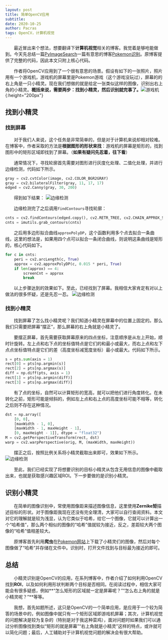```yaml
---
layout: post
title: 简单OpenCV应用
subtitle:  
date: 2020-10-25
author: Pacras
tags: OpenCV，计算机视觉 
---
```

&nbsp; &nbsp; &nbsp; &nbsp;最近冒出来个想法，想要翻译下**计算机视觉**相关的博客。我觉着是够呛能做到。今天先总结一篇[PyImageSearch](https://www.pyimagesearch.com/)一篇有意思的博客[Pokemon识别](https://www.pyimagesearch.com/2014/03/10/building-pokedex-python-getting-started-step-1-6/)。原博客提供了完整的代码，因此本文只附上核心代码。

&nbsp; &nbsp; &nbsp; &nbsp;作者将OpenCV应用到了一个很有意思的场景。假设有如下的一张照片，照片用有一个游戏机，游戏机的屏幕里是Pokemon游戏（这个游戏没玩过），屏幕的的右上角是一只小精灵。现在我们想做的就是给定一张类似这样的图像，识别出右上角的小精灵。**概括来说，需要两步：找到小精灵，然后识别就完事了。**![游戏机](/img/inposts/2020-1025-1.jpg){:height="200px"}

## 找到小精灵
### 找到屏幕
&nbsp; &nbsp; &nbsp; &nbsp;对于我们人来说，这个任务是非常简单的，但是对于计算机来说却相对较难。在博客中，作者采取的方法是**根据图形的形状来找**：游戏机的屏幕是矩形的，找到图形中的矩形区域即找到了屏幕。（**如果有疑问先忍着，往下看**）

&nbsp; &nbsp; &nbsp; &nbsp;通常情况下，寻找轮廓首先需要对图形进行灰度化处理、二值化处理，并进行边缘检测，代码如下所示。

```python
gray = cv2.cvtColor(image, cv2.COLOR_BGR2GRAY)
gray = cv2.bilateralFilter(gray, 11, 17, 17)
edged = cv2.Canny(gray, 30, 200)
```
&nbsp; &nbsp; &nbsp; &nbsp;得到如下结果：
![边缘检测](/img/inposts/2020-1025-2.jpg)

&nbsp; &nbsp; &nbsp; &nbsp;边缘检测完了之后调用`findContours`寻找轮廓：
```python
cnts = cv2.findContours(edged.copy(), cv2.RETR_TREE, cv2.CHAIN_APPROX_SIMPLE)
cnts = imutils.grab_contours(cnts)
```
&nbsp; &nbsp; &nbsp; &nbsp;之后用多边形拟合曲线`approxPolyDP`，这个函数利用多个点去拟合一条曲线，这里的想法是，如果用四个点可以拟合一条闭合曲线，则说明这条曲线是矩形的，核心代码如下。
```python
for c in cnts:
	peri = cv2.arcLength(c, True)
	approx = cv2.approxPolyDP(c, 0.015 * peri, True)
	if len(approx) == 4:
		screenCnt = approx
		break
```

&nbsp; &nbsp; &nbsp; &nbsp;以上步骤达到的效果如下。至此，已经找到了屏幕。我相信大家肯定有对以上做法的很多怀疑，还是先忍一忍。
![边缘检测](/img/inposts/2020-1025-3.jpg)

### 找到小精灵
&nbsp; &nbsp; &nbsp; &nbsp;找到屏幕了怎么找小精灵呢？我们知道小精灵在屏幕中的位置上固定的。那么我们只需要把屏幕“摆正”，那么屏幕的右上角就是小精灵了。

&nbsp; &nbsp; &nbsp; &nbsp;要摆正屏幕，首先需要获取屏幕原来的四点坐标，注意顺序是从左上开始，顺时针旋转。左上点和右下点的坐标值特点是它们的和最小或最大，而右上点和左下点点坐标值特点是它们的差（高度坐标减宽度坐标）最小或最大。代码如下所示。
```python
s = pts.sum(axis = 1)
rect[0] = pts[np.argmin(s)]
rect[2] = pts[np.argmax(s)]
diff = np.diff(pts, axis = 1)
rect[1] = pts[np.argmin(diff)]
rect[3] = pts[np.argmax(diff)]
```
&nbsp; &nbsp; &nbsp; &nbsp;有了点的坐标，自然可以计算矩形的宽高，就可以把他们进行角度转化。在未转化之前，矩形可能是倾斜的，例如左上点和右上点的高度坐标可能不相等，转化之后则不存在这种情况。
```python
dst = np.array([
	[0, 0],
	[maxWidth - 1, 0],
	[maxWidth - 1, maxHeight - 1],
	[0, maxHeight - 1]], dtype = "float32")
M = cv2.getPerspectiveTransform(rect, dst)
warp = cv2.warpPerspective(orig, M, (maxWidth, maxHeight))
```
&nbsp; &nbsp; &nbsp; &nbsp;摆正之后，按照比例关系将小精灵截取出来即可，效果如下所示。
![边缘检测](/img/inposts/2020-1025-4.jpg)

&nbsp; &nbsp; &nbsp; &nbsp;至此，我们已经实现了将想要识别的目标小精灵从包含无用信息的图像中截取出来，也就是获取感兴趣区域ROI。下一步要做的是识别小精灵。

## 识别小精灵
&nbsp; &nbsp; &nbsp; &nbsp;在简单的图像识别中，常使用图像距来描述图像信息，这里使用**Zernike矩**描述目标的形状。对于图像距我现在还没有完全理清，大家可以自行查阅资料。本文对它的理解就是较为浅显，认为它类似于哈希，给它一个图像，它就可以计算出一个“哈希值”，那么两个相似的图像的“哈希”值就较为接近，反之，差距较大两个图像的“哈希”值相差较大。

&nbsp; &nbsp; &nbsp; &nbsp;原博客首先利用**爬虫**在[Pokemon网站](https://pokemondb.net/pokedex/national#gen-1)上下载了小精灵们的图像，然后对每个图像做了“哈希”并存储在文件中。识别时，打开文件找到与目标最为接近的即可。

## 总结
&nbsp; &nbsp; &nbsp; &nbsp;小精灵识别是OpenCV的应用，在系列博客中，作者介绍了如何利用OpenCV找到**ROI**，以及如何利用形状判断两个目标是否相同。在阅读过程中，相信大家可能会有很多疑惑，例如**“怎么矩形的区域就一定是屏幕呢？”“怎么右上角的就是小精灵呢？”**等等。

&nbsp; &nbsp; &nbsp; &nbsp;我想，首先如题所述，这只是OpenCV的一个简单应用，是应用于一个较为简答的场景中的，例如图像中就只有一个矩形区域即游戏机屏幕；其次，计算机视觉的问题解决是较为复杂的（特别是对于我这种菜鸡），面对问题时如果我们可以通过分析图像找到类似“矩形的就是屏幕”“右上角就是小精灵”这样的特点，或许就可以简化问题；最后，人工辅助对于计算机视觉问题的解决会有很大帮助。
